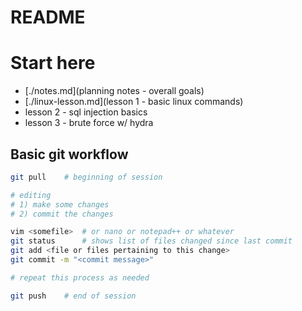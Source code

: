 # README

# Start here

* [./notes.md](planning notes - overall goals)
* [./linux-lesson.md](lesson 1 - basic linux commands)
* lesson 2 - sql injection basics
* lesson 3 - brute force w/ hydra

## Basic git workflow

```bash
git pull    # beginning of session

# editing
# 1) make some changes
# 2) commit the changes

vim <somefile>  # or nano or notepad++ or whatever
git status      # shows list of files changed since last commit
git add <file or files pertaining to this change>
git commit -m "<commit message>"

# repeat this process as needed

git push    # end of session
```
